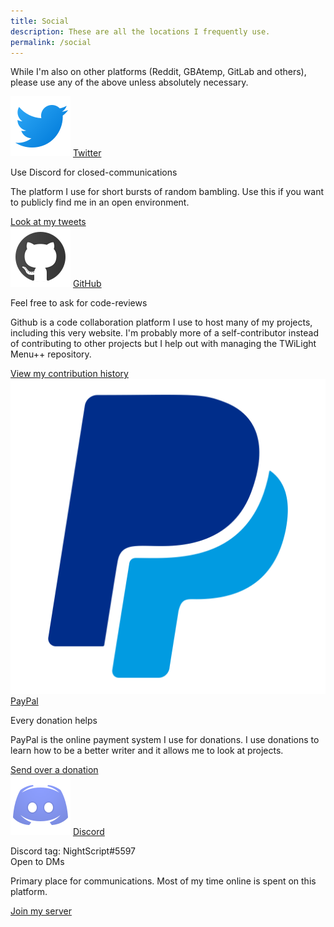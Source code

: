 ```yaml
---
title: Social
description: These are all the locations I frequently use.
permalink: /social
---
```


While I'm also on other platforms (Reddit, GBAtemp, GitLab and others), please use any of the above unless absolutely necessary.

<div class="row row-cols-1 row-cols-md-2 row-cols-xl-3 row-cols-xxl-4 g-4">
	<div class="col">
		<div class="socialPageCard">
			<div class="socialCardContent">
				<a class="socialCardImage" href="https://twitter.com/NightScript" alt="Twitter"><img src="/assets/images/icons/twitter.svg"></a>
				<a class="h2 socialCardTitle" href="https://twitter.com/NightScript">Twitter</a>
				<p class="socialCardNote">Use Discord for closed-communications</p>
				<p class="socialCardText">The platform I use for short bursts of random bambling. Use this if you want to publicly find me in an open environment.</p>
				<div class="socialCardButtons"><a href="https://twitter.com/NightScript" type="button" class="btn btn-primary">Look at my tweets</a></div>
			</div>
		</div>
	</div>
	<div class="col">
		<div class="socialPageCard">
			<div class="socialCardContent">
				<a class="socialCardImage" href="https://github.com/NightYoshi370" alt="GitHub"><img src="/assets/images/icons/github.svg"></a>
				<a class="h2 socialCardTitle" href="https://github.com/NightYoshi370">GitHub</a>
				<p class="socialCardNote">Feel free to ask for code-reviews</p>
				<p class="socialCardText">Github is a code collaboration platform I use to host many of my projects, including this very website. I'm probably more of a self-contributor instead of contributing to other projects but I help out with managing the TWiLight Menu++ repository.</p>
				<div class="socialCardButtons"><a href="https://github.com/NightYoshi370" type="button" class="btn btn-primary">View my contribution history</a></div>
			</div>
		</div>
	</div>
	<div class="col">
		<div class="socialPageCard">
			<div class="socialCardContent">
				<a class="socialCardImage" href="https://paypal.me/maorninja" alt="PayPal"><img src="/assets/images/social/paypal.svg"></a>
				<a class="h2 socialCardTitle" href="https://paypal.me/maorninja">PayPal</a>
				<p class="socialCardNote">Every donation helps</p>
				<p class="socialCardText">PayPal is the online payment system I use for donations. I use donations to learn how to be a better writer and it allows me to look at projects.</p>
				<div class="socialCardButtons"><a href="https://paypal.me/maorninja" type="button" class="btn btn-primary">Send over a donation</a></div>
			</div>
		</div>
	</div>
	<div class="col">
		<div class="socialPageCard">
			<div class="socialCardContent">
				<a class="socialCardImage" href="https://discord.gg/vbYZCRZ" alt="Discord"><img src="/assets/images/icons/discord.svg"></a>
				<a class="h2 socialCardTitle" href="https://discord.gg/vbYZCRZ">Discord</a>
				<p class="socialCardNote">Discord tag: NightScript#5597<br>Open to DMs</p>
				<p class="socialCardText">Primary place for communications. Most of my time online is spent on this platform.</p>
				<div class="socialCardButtons"><a href="https://discord.gg/vbYZCRZ" type="button" class="btn btn-primary">Join my server</a></div>
			</div>
		</div>
	</div>
</div>
